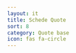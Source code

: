 ```yaml
---
layout: it
title: Schede Quote
sort: 8
category: Quote base
icon: fas fa-circle
---
```

<p class="message">

</p>